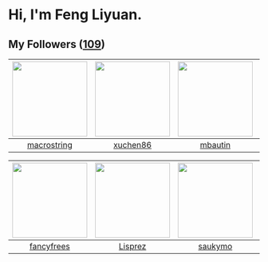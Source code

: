 # Hi, I'm Feng Liyuan.

## My Followers ([109](https://github.com/SunRunAway?tab=followers))

| <img src="https://avatars.githubusercontent.com/u/35601156?v=4" width="150" height="150" /> | <img src="https://avatars.githubusercontent.com/u/39176987?v=4" width="150" height="150" /> | <img src="https://avatars.githubusercontent.com/u/552936?v=4" width="150" height="150" /> | <img src="https://avatars.githubusercontent.com/u/10498732?v=4" width="150" height="150" /> |
| :-----------------------------------------------------------------------------------------: | :-----------------------------------------------------------------------------------------: | :---------------------------------------------------------------------------------------: | :-----------------------------------------------------------------------------------------: |
|                        [macrostring](https://github.com/macrostring)                        |                           [xuchen86](https://github.com/xuchen86)                           |                           [mbautin](https://github.com/mbautin)                           |                            [ericsyh](https://github.com/ericsyh)                            |

| <img src="https://avatars.githubusercontent.com/u/3293915?v=4" width="150" height="150" /> | <img src="https://avatars.githubusercontent.com/u/14808551?v=4" width="150" height="150" /> | <img src="https://avatars.githubusercontent.com/u/5670704?v=4" width="150" height="150" /> | <img src="https://avatars.githubusercontent.com/u/2445111?v=4" width="150" height="150" /> |
| :----------------------------------------------------------------------------------------: | :-----------------------------------------------------------------------------------------: | :----------------------------------------------------------------------------------------: | :----------------------------------------------------------------------------------------: |
|                         [fancyfrees](https://github.com/fancyfrees)                        |                            [Lisprez](https://github.com/Lisprez)                            |                            [saukymo](https://github.com/saukymo)                           |                           [hyperpro](https://github.com/hyperpro)                          |